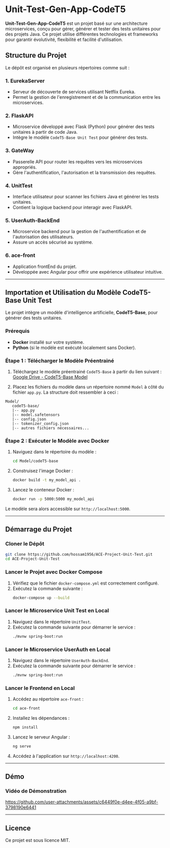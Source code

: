 # Unit-Test-Gen-App-CodeT5

**Unit-Test-Gen-App-CodeT5** est un projet basé sur une architecture microservices, conçu pour gérer, générer et tester des tests unitaires pour des projets Java. Ce projet utilise différentes technologies et frameworks pour garantir évolutivité, flexibilité et facilité d'utilisation.

## Structure du Projet

Le dépôt est organisé en plusieurs répertoires comme suit :

### 1. **EurekaServer**
- Serveur de découverte de services utilisant Netflix Eureka.
- Permet la gestion de l'enregistrement et de la communication entre les microservices.

### 2. **FlaskAPI**
- Microservice développé avec Flask (Python) pour générer des tests unitaires à partir de code Java.
- Intègre le modèle `CodeT5-Base Unit Test` pour générer des tests.

### 3. **GateWay**
- Passerelle API pour router les requêtes vers les microservices appropriés.
- Gère l'authentification, l'autorisation et la transmission des requêtes.

### 4. **UnitTest**
- Interface utilisateur pour scanner les fichiers Java et générer les tests unitaires.
- Contient la logique backend pour interagir avec FlaskAPI.

### 5. **UserAuth-BackEnd**
- Microservice backend pour la gestion de l'authentification et de l'autorisation des utilisateurs.
- Assure un accès sécurisé au système.

### 6. **ace-front**
- Application frontEnd du projet.
- Développée avec Angular pour offrir une expérience utilisateur intuitive.

---

## Importation et Utilisation du Modèle CodeT5-Base Unit Test

Le projet intègre un modèle d'intelligence artificielle, **CodeT5-Base**, pour générer des tests unitaires.

### Prérequis

- **Docker** installé sur votre système.
- **Python** (si le modèle est exécuté localement sans Docker).

### Étape 1 : Télécharger le Modèle Préentrainé

1. Téléchargez le modèle préentrainé `CodeT5-Base` à partir du lien suivant :  
   [Google Drive - CodeT5-Base Model](https://drive.google.com/drive/folders/1RkWwGUak5Zo_P0cDl7406nNisc5mp6wy)

2. Placez les fichiers du modèle dans un répertoire nommé `Model` à côté du fichier `app.py`. La structure doit ressembler à ceci :

```
Model/
   codeT5-base/
   |-- app.py
   |-- model.safetensors
   |-- config.json
   |-- tokenizer_config.json
   |-- autres fichiers nécessaires...
```

### Étape 2 : Exécuter le Modèle avec Docker

1. Naviguez dans le répertoire du modèle :
   ```bash
   cd Model/codeT5-base
   ```

2. Construisez l'image Docker :
   ```bash
   docker build -t my_model_api .
   ```

3. Lancez le conteneur Docker :
   ```bash
   docker run -p 5000:5000 my_model_api
   ```

Le modèle sera alors accessible sur `http://localhost:5000`.

---

## Démarrage du Projet

### Cloner le Dépôt

```bash
git clone https://github.com/hossam1956/ACE-Project-Unit-Test.git
cd ACE-Project-Unit-Test
```

### Lancer le Projet avec Docker Compose

1. Vérifiez que le fichier `docker-compose.yml` est correctement configuré.
2. Exécutez la commande suivante :
   ```bash
   docker-compose up --build
   ```

### Lancer le Microservice Unit Test en Local

1. Naviguez dans le répertoire `UnitTest`.
2. Exécutez la commande suivante pour démarrer le service :
   ```bash
   ./mvnw spring-boot:run
   ```
### Lancer le Microservice UserAuth en Local

1. Naviguez dans le répertoire `UserAuth-BackEnd`.
2. Exécutez la commande suivante pour démarrer le service :
   ```bash
   ./mvnw spring-boot:run
   ```
### Lancer le Frontend en Local

1. Accédez au répertoire `ace-front` :
   ```bash
   cd ace-front
   ```
2. Installez les dépendances :
   ```bash
   npm install
   ```
3. Lancez le serveur Angular :
   ```bash
   ng serve
   ```
4. Accédez à l'application sur `http://localhost:4200`.

---

## Démo

### Vidéo de Démonstration


https://github.com/user-attachments/assets/c6449f0e-d4ee-4f05-a9bf-3798190e6441



---

## Licence

Ce projet est sous licence MIT.
